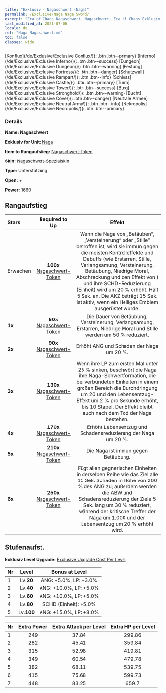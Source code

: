 ```yaml
---
title: "Exklusiv - Nagaschwert (Naga)"
permalink: /Exclusive/Naga Naga Sword/
excerpt: "Era of Chaos Nagaschwert. Nagaschwert. Era of Chaos Exklusiv Nagaschwert. Naga Exklusiv."
last_modified_at: 2021-07-06
locale: de
ref: "Naga Nagaschwert.md"
toc: false
classes: wide
---
```

 [Konflux](/de/Exclusive/Exclusive Conflux/){: .btn .btn--primary} [Inferno](/de/Exclusive/Exclusive Inferno/){: .btn .btn--success} [Dungeon](/de/Exclusive/Exclusive Dungeon/){: .btn .btn--warning} [Festung](/de/Exclusive/Exclusive Fortress/){: .btn .btn--danger} [Schutzwall](/de/Exclusive/Exclusive Rampart/){: .btn .btn--info} [Schloss](/de/Exclusive/Exclusive Castle/){: .btn .btn--primary} [Turm](/de/Exclusive/Exclusive Tower/){: .btn .btn--success} [Burg](/de/Exclusive/Exclusive Stronghold/){: .btn .btn--warning} [Bucht](/de/Exclusive/Exclusive Cove/){: .btn .btn--danger} [Neutrale Armee](/de/Exclusive/Exclusive Neutral Army/){: .btn .btn--info} [Nekropolis](/de/Exclusive/Exclusive Necropolis/){: .btn .btn--primary} 

### Details
 **Name: Nagaschwert** 

 **Exklusiv for Unit:** [Naga](/de/units/Naga/) 

 **Item to Rangaufstieg:** [Nagaschwert-Token](/ItemsDE/con_987/)

 **Skin:** [Nagaschwert-Spezialskin](/ItemsDE/con_655/)

 **Type:** Unterstützung

 **Open:** +

 **Power:** 1660

## Rangaufstieg

  |     Stars    |  Required to Up | Effekt |
  |:-------------|:---------------:|:---------------:|
  |  Erwachen  | **100x** [Nagaschwert-Token](/ItemsDE/con_987/) | <Unbeugsamer Wille> Wenn die Naga von „Betäuben“, „Versteinerung“ oder „Stille“ betroffen ist, wird sie immun gegen die meisten Kontrolleffekte und Debuffs (wie Erstarren, Stille, Verlangsamung, Versteinerung, Betäubung, Niedrige Moral, Abschreckung und den Effekt von <Zeitstopp>) und ihre SCHD-Reduzierung (Einheit) wird um 20 % erhöht. Hält 5 Sek. an. Die AKZ beträgt 15 Sek. Ist aktiv, wenn ein Heiliges Emblem ausgerüstet wurde. |
  | **1x** <i class="fas fa-star"/> | **50x** [Nagaschwert-Token](/ItemsDE/con_987/) | Die Dauer von Betäubung, Versteinerung, Verlangsamung, Erstarren, Niedrige Moral und Stille werden um 50 % reduziert. |
  | **2x** <i class="fas fa-star"/> | **90x** [Nagaschwert-Token](/ItemsDE/con_987/) | Erhöht ANG und Schaden der Naga um 20 %. |
  | **3x** <i class="fas fa-star"/> | **130x** [Nagaschwert-Token](/ItemsDE/con_987/) | <Naga-Schwertformation> Wenn ihre LP zum ersten Mal unter 25 % sinken, beschwört die Naga ihre Naga-Schwertformation, die bei verbündeten Einheiten in einem großen Bereich die Durchdringung um 20 und den Lebensentzug-Effekt um 2 % pro Sekunde erhöht, bis 10 Stapel. Der Effekt bleibt auch nach dem Tod der Naga bestehen. |
  | **4x** <i class="fas fa-star"/> | **170x** [Nagaschwert-Token](/ItemsDE/con_987/) | Erhöht Lebensentzug und Schadensreduzierung der Naga um 20 %. |
  | **5x** <i class="fas fa-star"/> | **210x** [Nagaschwert-Token](/ItemsDE/con_987/) | Die Naga ist immun gegen Betäubung. |
  | **6x** <i class="fas fa-star"/> | **250x** [Nagaschwert-Token](/ItemsDE/con_987/) | <Strahl des Nagaschwerts> Fügt allen gegnerischen Einheiten in derselben Reihe wie das Ziel alle 15 Sek. Schaden in Höhe von 200 % des ANG zu; außerdem werden die ABW und Schadensreduzierung der Ziele 5 Sek. lang um 30 % reduziert, während der kritische Treffer der Naga um 1.000 und der Lebensentzug um 20 % erhöht wird. |


## Stufenaufst.
 **Exklusiv Level Upgrade:** [Exclusive Upgrade Cost Per Level](/Exclusive/ExclusiveUpgradeCostPerLevel/)

  |  Nr  |   Level  | Bonus at Level |
  |:-----|:--------:|:--------------:|
  | 1 | Lv.**20** | ANG: +5.0%, LP: +3.0% |
  | 2 | Lv.**40** | ANG: +10.0%, LP: +5.0% |
  | 3 | Lv.**60** | ANG: +10.0%, LP: +5.0% |
  | 4 | Lv.**80** | SCHD (Einheit): +5.0% |
  | 5 | Lv.**100** | ANG: +15.0%, LP: +8.0% |


  |  Nr  |  Extra Power | Extra Attack per Level | Extra HP per Level |
  |:-----|:--------:|:--------:|:--------:|
  | 1 | 249 | 37.84 | 299.86 |
  | 2 | 282 | 45.41 | 359.84 |
  | 3 | 315 | 52.98 | 419.81 |
  | 4 | 349 | 60.54 | 479.78 |
  | 5 | 382 | 68.11 | 539.75 |
  | 6 | 415 | 75.68 | 599.73 |
  | 7 | 448 | 83.25 | 659.7 |


